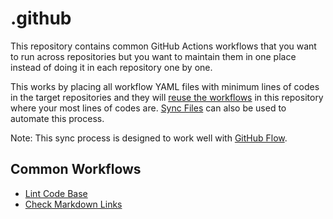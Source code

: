 # .github

This repository contains common GitHub Actions workflows that you want to run across repositories but you want to maintain them in one place instead of doing it in each repository one by one.

This works by placing all workflow YAML files with minimum lines of codes in the target repositories and they will [reuse the workflows](https://docs.github.com/en/actions/using-workflows/reusing-workflows) in this repository where your most lines of codes are. [Sync Files](.github/workflows/sync.yml) can also be used to automate this process.

Note: This sync process is designed to work well with [GitHub Flow](https://docs.github.com/en/get-started/quickstart/github-flow).

## Common Workflows

- [Lint Code Base](.github/workflows/linter.yml)
- [Check Markdown Links](.github/workflows/mdlink.yml)

